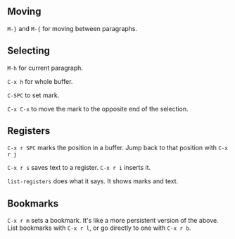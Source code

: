 
## Moving ##
`M-}` and `M-{` for moving between paragraphs.

## Selecting ##

`M-h` for current paragraph.

`C-x h` for whole buffer.

`C-SPC` to set mark.

`C-x C-x` to move the mark to the opposite end of the selection.

## Registers ##

`C-x r SPC` marks the position in a buffer. Jump back to that position
with `C-x r j`

`C-x r s` saves text to a register. `C-x r i` inserts it.

`list-registers` does what it says. It shows marks and text.

## Bookmarks ##

`C-x r m` sets a bookmark. It's like a more persistent version of the
above. List bookmarks with `C-x r l`, or go directly to one with
`C-x r b`.
